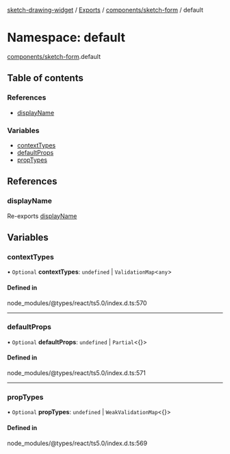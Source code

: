 [sketch-drawing-widget](../README.md) / [Exports](../modules.md) / [components/sketch-form](components_sketch_form.md) / default

# Namespace: default

[components/sketch-form](components_sketch_form.md).default

## Table of contents

### References

- [displayName](components_sketch_form.default.md#displayname)

### Variables

- [contextTypes](components_sketch_form.default.md#contexttypes)
- [defaultProps](components_sketch_form.default.md#defaultprops)
- [propTypes](components_sketch_form.default.md#proptypes)

## References

### displayName

Re-exports [displayName](components_sketch_form_components_message.default.md#displayname)

## Variables

### contextTypes

• `Optional` **contextTypes**: `undefined` \| `ValidationMap`\<`any`\>

#### Defined in

node_modules/@types/react/ts5.0/index.d.ts:570

___

### defaultProps

• `Optional` **defaultProps**: `undefined` \| `Partial`\<{}\>

#### Defined in

node_modules/@types/react/ts5.0/index.d.ts:571

___

### propTypes

• `Optional` **propTypes**: `undefined` \| `WeakValidationMap`\<{}\>

#### Defined in

node_modules/@types/react/ts5.0/index.d.ts:569
